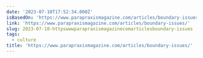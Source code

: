 ```yaml
---
date: '2023-07-10T17:52:34.000Z'
isBasedOn: 'https://www.parapraxismagazine.com/articles/boundary-issues/'
link: 'https://www.parapraxismagazine.com/articles/boundary-issues/'
slug: 2023-07-10-httpswwwparapraxismagazinecomarticlesboundary-issues
tags:
  - culture
title: 'https://www.parapraxismagazine.com/articles/boundary-issues/'
---
```


